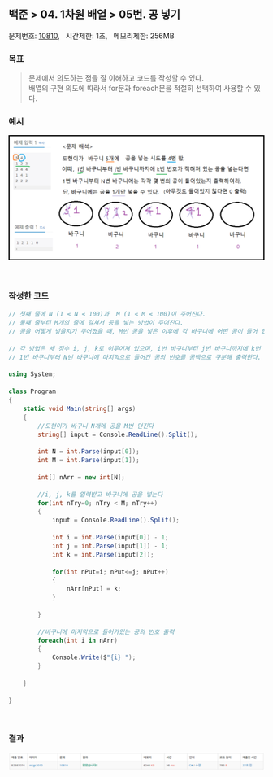 
## 백준 > 04. 1차원 배열 > 05번. 공 넣기    
문제번호: [10810](https://www.acmicpc.net/problem/10810), &nbsp; 시간제한: 1초, &nbsp; 메모리제한: 256MB    

### 목표     
> 문제에서 의도하는 점을 잘 이해하고 코드를 작성할 수 있다.   
> 배열의 구현 의도에 따라서 for문과 foreach문을 적절히 선택하여 사용할 수 있다.    

### 예시
![04단계 05번문항 예시 이미지](00/Example_Image_05.png)

<br>

### 작성한 코드   

```cs
// 첫째 줄에 N (1 ≤ N ≤ 100)과  M (1 ≤ M ≤ 100)이 주어진다.
// 둘째 줄부터 M개의 줄에 걸쳐서 공을 넣는 방법이 주어진다.
// 공을 어떻게 넣을지가 주어졌을 때, M번 공을 넣은 이후에 각 바구니에 어떤 공이 들어 있는지 구하는 프로그램을 작성하시오.

// 각 방법은 세 정수 i, j, k로 이루어져 있으며, i번 바구니부터 j번 바구니까지에 k번 번호가 적혀져 있는 공을 넣는다는 뜻이다.
// 1번 바구니부터 N번 바구니에 마지막으로 들어간 공의 번호를 공백으로 구분해 출력한다. (공이 들어있지 않은 바구니는 0을 출력한다.)

using System;

class Program
{
    static void Main(string[] args)
    {        
        //도현이가 바구니 N개에 공을 M번 던진다
        string[] input = Console.ReadLine().Split();

        int N = int.Parse(input[0]);
        int M = int.Parse(input[1]);

        int[] nArr = new int[N];

        //i, j, k를 입력받고 바구니에 공을 넣는다
        for(int nTry=0; nTry < M; nTry++)
        {
            input = Console.ReadLine().Split();

            int i = int.Parse(input[0]) - 1;
            int j = int.Parse(input[1]) - 1;
            int k = int.Parse(input[2]);

            for(int nPut=i; nPut<=j; nPut++)
            {
                nArr[nPut] = k;
            }

        }

        //바구니에 마지막으로 들어가있는 공의 번호 출력
        foreach(int i in nArr)
        {
            Console.Write($"{i} ");
        }

    }
    
}
```

<br>

### 결과    

![04단계 05번문항 제출결과](00/result_05.png)